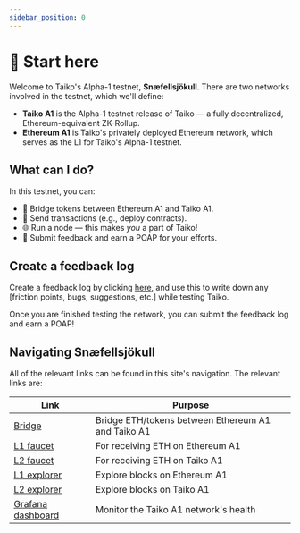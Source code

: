 ```yaml
---
sidebar_position: 0
---
```


# 👋 Start here

Welcome to Taiko's Alpha-1 testnet, **Snæfellsjökull**. There are two networks involved in the testnet, which we'll define:

- **Taiko A1** is the Alpha-1 testnet release of Taiko — a fully decentralized, Ethereum-equivalent ZK-Rollup.
- **Ethereum A1** is Taiko's privately deployed Ethereum network, which serves as the L1 for Taiko's Alpha-1 testnet.

## What can I do?

In this testnet, you can:

- 🌉 Bridge tokens between Ethereum A1 and Taiko A1.
- 🤝 Send transactions (e.g., deploy contracts).
- 🌐 Run a node — this makes _you_ a part of Taiko!
- 🥇 Submit feedback and earn a POAP for your efforts.

## Create a feedback log

Create a feedback log by clicking [here](https://github.com/orgs/taikoxyz/discussions/new?category=feedback&title=Testnet%20feedback%20form&body=%23+Friction+log%0D%0A-+TODO%0D%0A%0D%0A%23+Other+notes%0D%0A-+TODO%0D%0A), and use this to write down any [friction points, bugs, suggestions, etc.] while testing Taiko.

Once you are finished testing the network, you can submit the feedback log and earn a POAP!

## Navigating Snæfellsjökull

All of the relevant links can be found in this site's navigation. The relevant links are:

| Link                                                                                                               | Purpose                                            |
| ------------------------------------------------------------------------------------------------------------------ | -------------------------------------------------- |
| [Bridge](https://bridge.a1.taiko.xyz/)                                                                             | Bridge ETH/tokens between Ethereum A1 and Taiko A1 |
| [L1 faucet](https://l1faucet.a1.taiko.xyz/)                                                                        | For receiving ETH on Ethereum A1                   |
| [L2 faucet](https://l2faucet.a1.taiko.xyz/)                                                                        | For receiving ETH on Taiko A1                      |
| [L1 explorer](https://l1explorer.a1.taiko.xyz/)                                                                    | Explore blocks on Ethereum A1                      |
| [L2 explorer](https://l2explorer.a1.taiko.xyz/)                                                                    | Explore blocks on Taiko A1                         |
| [Grafana dashboard](https://grafana.a1.taiko.xyz/d/FPpjH6Hik/geth-overview?orgId=1&refresh=1m&from=now-24h&to=now) | Monitor the Taiko A1 network's health              |

